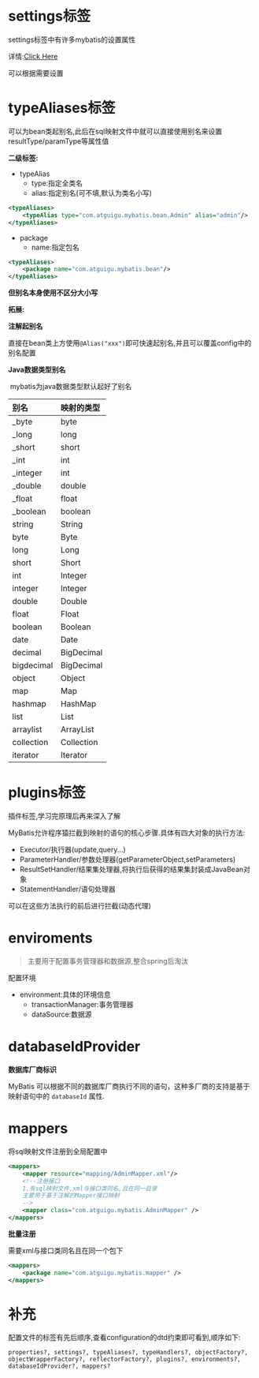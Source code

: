 # settings标签

settings标签中有许多mybatis的设置属性

详情:[Click Here](https://mybatis.org/mybatis-3/zh/configuration.html#settings)

可以根据需要设置

# typeAliases标签

可以为bean类起别名,此后在sql映射文件中就可以直接使用别名来设置resultType/paramType等属性值

**二级标签:**

* typeAlias
  * type:指定全类名
  * alias:指定别名(可不填,默认为类名小写)

```xml
<typeAliases>
	<typeAlias type="com.atguigu.mybatis.bean.Admin" alias="admin"/>
</typeAliases>
```

* package
  * name:指定包名

```xml
<typeAliases>
	<package name="com.atguigu.mybatis.bean"/>
</typeAliases>
```

**但别名本身使用不区分大小写**

**拓展:**

**注解起别名**

​	直接在bean类上方使用`@Alias("xxx")`即可快速起别名,并且可以覆盖config中的别名配置

**Java数据类型别名**

​	mybatis为java数据类型默认起好了别名

| 别名       | 映射的类型 |
| :--------- | :--------- |
| _byte      | byte       |
| _long      | long       |
| _short     | short      |
| _int       | int        |
| _integer   | int        |
| _double    | double     |
| _float     | float      |
| _boolean   | boolean    |
| string     | String     |
| byte       | Byte       |
| long       | Long       |
| short      | Short      |
| int        | Integer    |
| integer    | Integer    |
| double     | Double     |
| float      | Float      |
| boolean    | Boolean    |
| date       | Date       |
| decimal    | BigDecimal |
| bigdecimal | BigDecimal |
| object     | Object     |
| map        | Map        |
| hashmap    | HashMap    |
| list       | List       |
| arraylist  | ArrayList  |
| collection | Collection |
| iterator   | Iterator   |

# plugins标签

插件标签,学习完原理后再来深入了解

MyBatis允许程序猿拦截到映射的语句的核心步骤.具体有四大对象的执行方法:

* Executor/执行器(update,query...)
* ParameterHandler/参数处理器(getParameterObject,setParameters)
* ResultSetHandler/结果集处理器,将执行后获得的结果集封装成JavaBean对象
* StatementHandler/语句处理器

可以在这些方法执行的前后进行拦截(动态代理)

# enviroments

> 主要用于配置事务管理器和数据源,整合spring后淘汰

配置环境

* environment:具体的环境信息
  * transactionManager:事务管理器
  * dataSource:数据源

# databaseIdProvider

**数据库厂商标识**

MyBatis 可以根据不同的数据库厂商执行不同的语句，这种多厂商的支持是基于映射语句中的 `databaseId` 属性.

# mappers

将sql映射文件注册到全局配置中

```xml
<mappers>
    <mapper resource="mapping/AdminMapper.xml"/>
    <!--注册接口
	1.有sql映射文件,xml与接口类同名,且在同一目录
	主要用于基于注解的Mapper接口映射
	-->
    <mapper class="com.atguigu.mybatis.AdminMapper" />
</mappers>
```

**批量注册**

需要xml与接口类同名且在同一个包下

```xml
<mappers>
	<package name="com.atguigu.mybatis.mapper" />
</mappers>
```

# 补充

配置文件的标签有先后顺序,查看configuration的dtd约束即可看到,顺序如下:

```
properties?, settings?, typeAliases?, typeHandlers?, objectFactory?, objectWrapperFactory?, reflectorFactory?, plugins?, environments?, databaseIdProvider?, mappers?
```

